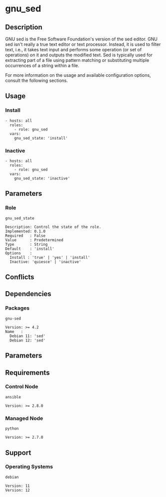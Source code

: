 # gnu_sed

## Description

GNU sed is the Free Software Foundation's version of the sed editor. GNU sed
isn't really a true text editor or text processor. Instead, it is used to filter
text, i.e., it takes text input and performs some operation (or set of
operations) on it and outputs the modified text. Sed is typically used for
extracting part of a file using pattern matching or substituting multiple
occurrences of a string within a file.

For more information on the usage and available configuration options,
consult the following sections.

## Usage

### Install

```
- hosts: all
  roles:
    - role: gnu_sed
  vars:
    gnu_sed_state: 'install'
```

### Inactive

```
- hosts: all
  roles:
    - role: gnu_sed
  vars:
    gnu_sed_state: 'inactive'
```

## Parameters

### Role

`gnu_sed_state`

    Description: Control the state of the role.
    Implemented: 0.1.0
    Required   : False
    Value      : Predetermined
    Type       : String
    Default    : 'install'
    Options    :
      Install : 'true' | 'yes' | 'install'
      Inactive: 'quiesce' | 'inactive'

## Conflicts

## Dependencies

### Packages

`gnu-sed`

    Version: >= 4.2
    Name   :
      Debian 11: 'sed'
      Debian 12: 'sed'

## Parameters

## Requirements

### Control Node

`ansible`

    Version: >= 2.8.0

### Managed Node

`python`

    Version: >= 2.7.0

## Support

### Operating Systems

`debian`

    Version: 11
    Version: 12
